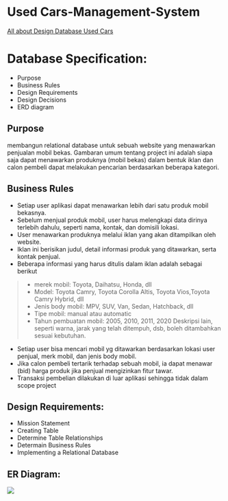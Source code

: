 # Used Cars-Management-System
[All about Design Database Used Cars ](https://medium.com/@tittoft/practical-sql-designing-and-creating-a-relational-database-used-cars-bd644a1aba44)

# Database Specification:
* Purpose
* Business Rules
* Design Requirements
* Design Decisions
* ERD diagram


## Purpose
membangun relational database untuk sebuah website yang menawarkan penjualan mobil bekas. Gambaran umum tentang project ini adalah siapa saja dapat menawarkan produknya (mobil bekas) dalam bentuk iklan dan calon pembeli dapat melakukan pencarian berdasarkan beberapa kategori.


## Business Rules

* Setiap user aplikasi dapat menawarkan lebih dari satu produk mobil bekasnya.
* Sebelum menjual produk mobil, user harus melengkapi data dirinya terlebih dahulu, seperti nama, kontak, dan domisili lokasi.
* User menawarkan produknya melalui iklan yang akan ditampilkan oleh website.
* Iklan ini berisikan judul, detail informasi produk yang ditawarkan, serta kontak penjual.
* Beberapa informasi yang harus ditulis dalam iklan adalah sebagai berikut
 > - merek mobil: Toyota, Daihatsu, Honda, dll
 > - Model: Toyota Camry, Toyota Corolla Altis, Toyota Vios,Toyota Camry Hybrid, dll
 > - Jenis body mobil: MPV, SUV, Van, Sedan, Hatchback, dll
 > - Tipe mobil: manual atau automatic
 > - Tahun pembuatan mobil: 2005, 2010, 2011, 2020
Deskripsi lain, seperti warna, jarak yang telah ditempuh, dsb, boleh ditambahkan sesuai
kebutuhan.
* Setiap user bisa mencari mobil yg ditawarkan berdasarkan lokasi user penjual, merk mobil, dan jenis body mobil.
* Jika calon pembeli tertarik terhadap sebuah mobil, ia dapat menawar (bid) harga produk jika penjual mengizinkan fitur tawar.
* Transaksi pembelian dilakukan di luar aplikasi sehingga tidak dalam scope project

## Design Requirements:
* Mission Statement
* Creating Table
* Determine Table Relationships
* Determain Business Rules
* Implementing a Relational Database


## ER Diagram:

![](https://github.com/PaulTitto/Pacmann-RDatabase/blob/main/ERD/ERD.png)
